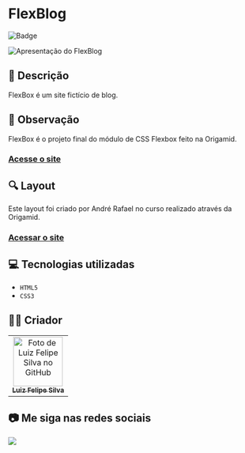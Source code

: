 # FlexBlog
![Badge](http://img.shields.io/static/v1?label=STATUS&message=CONCLUIDO&color=GREEN&style=for-the-badge)             

<img src="https://github.com/luizfelipe9627/flexblog/blob/main/src/assets/img/flexblog.gif" alt="Apresentação do FlexBlog">

## 📄 Descrição
FlexBox é um site fictício de blog.

## 📑 Observação
FlexBox é o projeto final do módulo de CSS Flexbox feito na Origamid.

### <a href="https://luizfelipe9627-flexblog.netlify.app">Acesse o site</a>

## 🔍 Layout 
Este layout foi criado por André Rafael no curso realizado através da Origamid.

### <a href="origamid.com/curso/css-flexbox">Acessar o site</a>

## 💻 Tecnologias utilizadas

- ``HTML5``
- ``CSS3``

## 🧑‍💻 Criador

<table>
  <tr>
    <td align="center">
      <a href="https://github.com/luizfelipe9627">
        <img src="https://github.com/luizfelipe9627.png" width="100px;" alt="Foto de Luiz Felipe Silva no GitHub"/><br>
        <sub>
          <b>Luiz Felipe Silva</b>
        </sub>
      </a>
    </td>
  </tr>
</table>

## 📷 Me siga nas redes sociais<br>

<p align="left">
  <a href="https://www.linkedin.com/in/luizfelipe9627/" target="_blank"><img src="https://img.shields.io/badge/-LinkedIn-%230077B5?style=for-the-badge&logo=linkedin&logoColor=white"></a>
</p>
